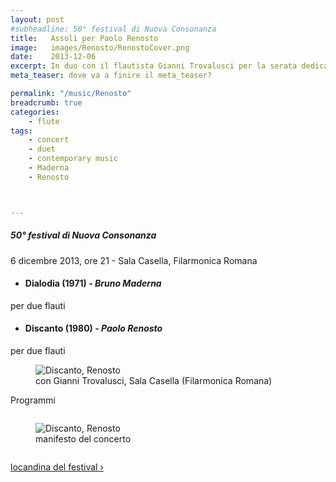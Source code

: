 ```yaml
---
layout: post
#subheadline: 50° festival di Nuova Consonanza
title:   Assoli per Paolo Renosto
image:   images/Renosto/RenostoCover.png
date:    2013-12-06
excerpt: In duo con il flautista Gianni Trovalusci per la serata dedicata alle musiche di Paolo Renosto.
meta_teaser: dove va a finire il meta_teaser?

permalink: "/music/Renosto"
breadcrumb: true
categories:
    - flute
tags:
    - concert
    - duet
    - contemporary music
    - Maderna
    - Renosto



---
```

##### 50° festival di Nuova Consonanza

6 dicembre 2013, ore 21 - Sala Casella, Filarmonica Romana

* #### Dialodia (1971) - *Bruno Maderna*
per due flauti

* #### Discanto (1980) - *Paolo Renosto*
per due flauti



<figure>
  <img src="{{ site.url }}/images/Renosto/Renosto2.png" alt="Discanto, Renosto">
  <figcaption>con Gianni Trovalusci, Sala Casella (Filarmonica Romana)</figcaption>
</figure>


  <p align="left">
  Programmi
  </p>

<div class="row">
  <div class="large-6 columns">
  <figure>
    <img src="{{ site.url }}/images/Renosto/Renosto1.jpg" alt="Discanto, Renosto">
    <figcaption>manifesto del concerto</figcaption>
  </figure>
  </div>
  <div class="large-6 columns">
  <p align="center">
  <a class="radius button small" href="http://www.nuovaconsonanza.it/admin/gestione_file/9259433056_locandinadefinitiva.pdf" target="_blank">locandina del festival ›</a>
  </p>
  </div>
</div>
